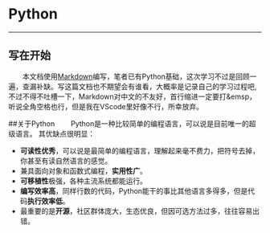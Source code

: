 # Python
----------
## 写在开始

&emsp;&emsp;本文档使用[Markdown](https://zh.wikipedia.org/wiki/Markdow)编写，笔者已有Python基础，这次学习不过是回顾一遍，查漏补缺。写这篇文档也不期望会有谁看，大概率是记录自己的学习过程吧,不过不得不吐槽一下，Markdown对中文的不友好，首行缩进一定要打&emsp，听说全角空格也行，但是我在VScode里好像不行，所幸放弃。

##关于Python
&emsp;&emsp;Python是一种比较简单的编程语言，可以说是目前唯一的超级语言。
其优缺点很明显：
- **可读性优秀**，可以说是最简单的编程语言，理解起来毫不费力，把符号去掉，你甚至有读自然语言的感觉。
- 兼具面向对象和函数式编程，**实用性广**。
- **可移植性**极强，各种主流系统都能运行。
- **编写效率高**，同样行数的代码，Python能干的事比其他语言多得多，但是代码**执行效率低**。
- 最重要的是**开源**，社区群体庞大，生态优良，但因可选方法过多，往往容易出错。
